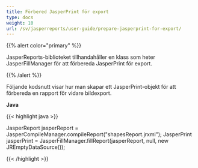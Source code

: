```yaml
---
title: Förbered JasperPrint för export
type: docs
weight: 10
url: /sv/jasperreports/user-guide/prepare-jasperprint-for-export/
---
```


{{% alert color="primary" %}}

JasperReports-biblioteket tillhandahåller en klass som heter JasperFillManager för att förbereda JasperPrint för export.

{{% /alert %}}

Följande kodsnutt visar hur man skapar ett JasperPrint-objekt för att förbereda en rapport för vidare bildexport.

**Java**

{{< highlight java >}}

JasperReport jasperReport = JasperCompileManager.compileReport("shapesReport.jrxml");
JasperPrint jasperPrint = JasperFillManager.fillReport(jasperReport, null, new JREmptyDataSource());

{{< /highlight >}}
